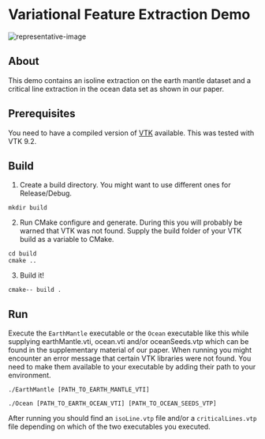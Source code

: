 # Variational Feature Extraction Demo

![representative-image](https://github.com/truenicfel/vfe-demo/assets/22738910/016eea43-bef3-4b9b-bee5-5b856df5cb54)

## About

This demo contains an isoline extraction on the earth mantle dataset and a critical
line extraction in the ocean data set as shown in our paper.

## Prerequisites

You need to have a compiled version of [VTK](https://vtk.org/) available. This was
tested with VTK 9.2. 

## Build

1. Create a build directory. You might want to use different ones for Release/Debug.
```
mkdir build
```
2. Run CMake configure and generate. During this you will probably be warned that VTK
was not found. Supply the build folder of your VTK build as a variable to CMake.
```
cd build
cmake ..
```
3. Build it!
```
cmake-- build .
```

## Run

Execute the `EarthMantle` executable or the `Ocean` executable like this while supplying 
earthMantle.vti, ocean.vti and/or oceanSeeds.vtp which can be found in the supplementary material of our paper.
When running you might encounter an error message that certain VTK libraries were not
found. You need to make them available to your executable by adding their path to your
environment.
```
./EarthMantle [PATH_TO_EARTH_MANTLE_VTI]
```
```
./Ocean [PATH_TO_EARTH_OCEAN_VTI] [PATH_TO_OCEAN_SEEDS_VTP]
```

After running you should find an `isoLine.vtp` file and/or a `criticalLines.vtp` file
depending on which of the two executables you executed.
